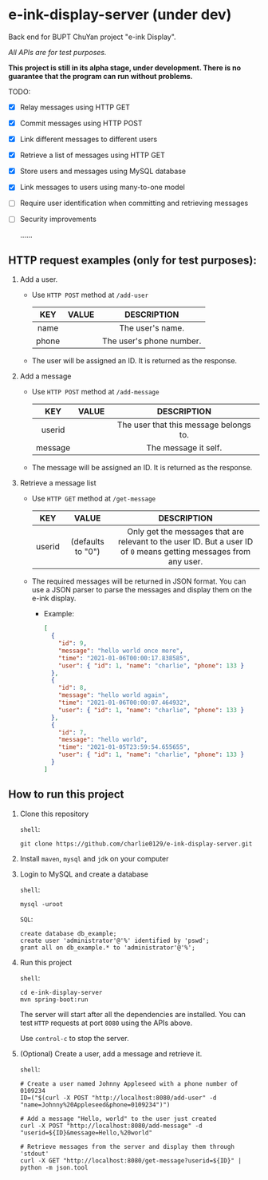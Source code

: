 

# e-ink-display-server (under dev)

Back end for BUPT ChuYan project "e-ink Display".

*All APIs are for test purposes.*

**This project is still in its alpha stage,  under development. There is no guarantee that the program can run without problems.**

 TODO:

- [x] Relay messages using HTTP GET

- [x] Commit messages using HTTP POST

- [x] Link different messages to different users

- [x] Retrieve a list of messages using HTTP GET

- [x] Store users and messages using MySQL database

- [x] Link messages to users using many-to-one model

- [ ] Require user identification when committing and retrieving messages

- [ ] Security improvements

  ......



## HTTP request examples (only for test purposes):

1. Add a user.

   - Use `HTTP POST` method at `/add-user`

     |  KEY  | VALUE |       DESCRIPTION        |
     | :---: | :---: | :----------------------: |
     | name  |       |     The user's name.     |
     | phone |       | The user's phone number. |
   
   - The user will be assigned an ID. It is returned as the response.
   
2. Add a message

   - Use `HTTP POST` method at `/add-message`

     |   KEY   | VALUE |              DESCRIPTION               |
     | :-----: | :---: | :------------------------------------: |
     | userid  |       | The user that this message belongs to. |
     | message |       |          The message it self.          |

   - The message will be assigned an ID. It is returned as the response.

3. Retrieve a message list
   - Use `HTTP GET` method at `/get-message`
   
     |  KEY   |       VALUE       |                         DESCRIPTION                          |
     | :----: | :---------------: | :----------------------------------------------------------: |
     | userid | (defaults to "0") | Only get the messages that are relevant to the user ID. But a user ID of `0` means getting messages from any user. |
     
   - The required messages will be returned in JSON format. You can use a JSON parser to parse the messages and display them on the e-ink display.
     - Example: 
     
         ```json
         [
           {
             "id": 9,
             "message": "hello world once more",
             "time": "2021-01-06T00:00:17.838585",
             "user": { "id": 1, "name": "charlie", "phone": 133 }
           },
           {
             "id": 8,
             "message": "hello world again",
             "time": "2021-01-06T00:00:07.464932",
             "user": { "id": 1, "name": "charlie", "phone": 133 }
           },
           {
             "id": 7,
             "message": "hello world",
             "time": "2021-01-05T23:59:54.655655",
             "user": { "id": 1, "name": "charlie", "phone": 133 }
           }
         ]
         
         ```
     
         

## How to run this project

1. Clone this repository

   `shell`:

   ```shell
   git clone https://github.com/charlie0129/e-ink-display-server.git
   ```

2. Install `maven`, `mysql` and `jdk` on your computer

3. Login to MySQL and create a database

   `shell`:

   ```shell
   mysql -uroot
   ```
   
   `SQL`:

   ```mysql
   create database db_example;
   create user 'administrator'@'%' identified by 'pswd';
   grant all on db_example.* to 'administrator'@'%';
   ```
   
4. Run this project

   `shell`:

   ```shell
   cd e-ink-display-server
   mvn spring-boot:run
   ```

   The server will start after all the dependencies are installed. You can test `HTTP` requests at port `8080` using the APIs above.

   Use `control-c` to stop the server.

5. (Optional) Create a user, add a message and retrieve it.

    `shell`:

    ```shell
    # Create a user named Johnny Appleseed with a phone number of 0109234
    ID=("$(curl -X POST "http://localhost:8080/add-user" -d "name=Johnny%20Appleseed&phone=0109234")")
    
    # Add a message "Hello, world" to the user just created
    curl -X POST "http://localhost:8080/add-message" -d "userid=${ID}&message=Hello,%20world"
    
    # Retrieve messages from the server and display them through 'stdout'
    curl -X GET "http://localhost:8080/get-message?userid=${ID}" | python -m json.tool
    ```

    
